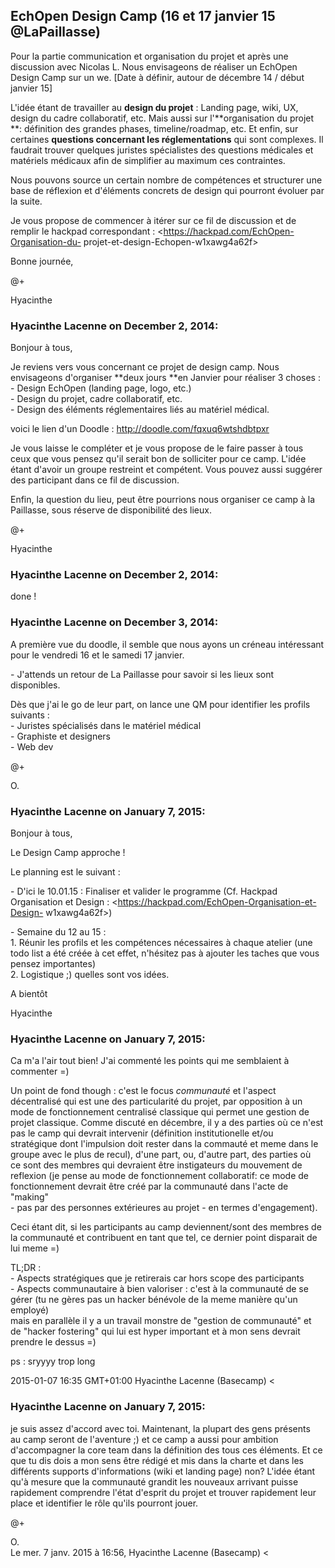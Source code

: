 ## EchOpen Design Camp (16 et 17 janvier 15 @LaPaillasse)



Pour la partie communication et organisation du projet et après une discussion
avec Nicolas L. Nous envisageons de réaliser un EchOpen Design Camp sur un we.
[Date à définir, autour de décembre 14 / début janvier 15]  
  
L'idée étant de travailler au **design du projet** : Landing page, wiki, UX,
design du cadre collaboratif, etc. Mais aussi sur l'**organisation du projet
**: définition des grandes phases, timeline/roadmap, etc. Et enfin, sur
certaines **questions concernant les réglementations** qui sont complexes. Il
faudrait trouver quelques juristes spécialistes des questions médicales et
matériels médicaux afin de simplifier au maximum ces contraintes.  
  
Nous pouvons source un certain nombre de compétences et structurer une base de
réflexion et d'éléments concrets de design qui pourront évoluer par la suite.  
  
Je vous propose de commencer à itérer sur ce fil de discussion et de remplir
le hackpad correspondant : <https://hackpad.com/EchOpen-Organisation-du-
projet-et-design-Echopen-w1xawg4a62f>  
  
Bonne journée,  
  
@+  
  
Hyacinthe  
  
  
  
  




### **Hyacinthe Lacenne** on December 2, 2014:



Bonjour à tous,  
  
Je reviens vers vous concernant ce projet de design camp. Nous envisageons
d'organiser **deux jours **en Janvier pour réaliser 3 choses :  
\- Design EchOpen (landing page, logo, etc.)  
\- Design du projet, cadre collaboratif, etc.  
\- Design des éléments réglementaires liés au matériel médical.  
  
voici le lien d'un Doodle : <http://doodle.com/fqxuq6wtshdbtpxr>  
  
Je vous laisse le compléter et je vous propose de le faire passer à tous ceux
que vous pensez qu'il serait bon de solliciter pour ce camp. L'idée étant
d'avoir un groupe restreint et compétent. Vous pouvez aussi suggérer des
participant dans ce fil de discussion.  
  
Enfin, la question du lieu, peut être pourrions nous organiser ce camp à la
Paillasse, sous réserve de disponibilité des lieux.  
  
@+  
  
Hyacinthe



### **Hyacinthe Lacenne** on December 2, 2014:



done !



### **Hyacinthe Lacenne** on December 3, 2014:



A première vue du doodle, il semble que nous ayons un créneau intéressant pour
le vendredi 16 et le samedi 17 janvier.  
  
\- J'attends un retour de La Paillasse pour savoir si les lieux sont
disponibles.  
  
Dès que j'ai le go de leur part, on lance une QM pour identifier les profils
suivants :  
\- Juristes spécialisés dans le matériel médical  
\- Graphiste et designers  
\- Web dev  
  
@+  
  
O.



### **Hyacinthe Lacenne** on January 7, 2015:



Bonjour à tous,  
  
Le Design Camp approche !  
  
Le planning est le suivant :  
  
\- D'ici le 10.01.15 : Finaliser et valider le programme (Cf. Hackpad
Organisation et Design : <https://hackpad.com/EchOpen-Organisation-et-Design-
w1xawg4a62f>)  
  
\- Semaine du 12 au 15 :  
1\. Réunir les profils et les compétences nécessaires à chaque atelier (une
todo list a été créée à cet effet, n'hésitez pas à ajouter les taches que vous
pensez importantes)  
2\. Logistique ;) quelles sont vos idées.  
  
A bientôt  
  
Hyacinthe



### **Hyacinthe Lacenne** on January 7, 2015:



Ca m'a l'air tout bien! J'ai commenté les points qui me semblaient à  
commenter =)  
  
Un point de fond though : c'est le focus *communauté* et l'aspect  
décentralisé qui est une des particularité du projet, par opposition à un  
mode de fonctionnement centralisé classique qui permet une gestion de  
projet classique. Comme discuté en décembre, il y a des parties où ce n'est  
pas le camp qui devrait intervenir (définition institutionelle et/ou  
stratégique dont l'impulsion doit rester dans la commauté et meme dans le  
groupe avec le plus de recul), d'une part, ou, d'autre part, des parties où  
ce sont des membres qui devraient être instigateurs du mouvement de  
reflexion (je pense au mode de fonctionnement collaboratif: ce mode de  
fonctionnement devrait être créé par la communauté dans l'acte de "making"  
\- pas par des personnes extérieures au projet - en termes d'engagement).  
  
Ceci étant dit, si les participants au camp deviennent/sont des membres de  
la communauté et contribuent en tant que tel, ce dernier point disparait de  
lui meme =)  
  
TL;DR :  
\- Aspects stratégiques que je retirerais car hors scope des participants  
\- Aspects communautaire à bien valoriser : c'est à la communauté de se  
gérer (tu ne gères pas un hacker bénévole de la meme manière qu'un employé)  
mais en parallèle il y a un travail monstre de "gestion de communauté" et  
de "hacker fostering" qui lui est hyper important et à mon sens devrait  
prendre le dessus =)  
  
ps : sryyyy trop long  
  
2015-01-07 16:35 GMT+01:00 Hyacinthe Lacenne (Basecamp) &lt;



### **Hyacinthe Lacenne** on January 7, 2015:



je suis assez d'accord avec toi. Maintenant, la plupart des gens présents  
au camp seront de l'aventure ;) et ce camp a aussi pour ambition  
d'accompagner la core team dans la définition des tous ces éléments. Et ce  
que tu dis dois a mon sens être rédigé et mis dans la charte et dans les  
différents supports d'informations (wiki et landing page) non? L'idée étant  
qu'à mesure que la communauté grandit les nouveaux arrivant puisse  
rapidement comprendre l'état d'esprit du projet et trouver rapidement leur  
place et identifier le rôle qu'ils pourront jouer.  
  
@+  
  
O.  
Le mer. 7 janv. 2015 à 16:56, Hyacinthe Lacenne (Basecamp) &lt;



